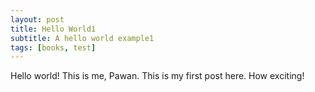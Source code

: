 ```yaml
---
layout: post
title: Hello World1
subtitle: A hello world example1
tags: [books, test]
---
```


Hello world! This is me, Pawan. This is my first post here. How exciting!
